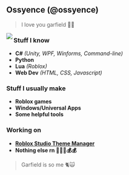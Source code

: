 ## Ossyence (@ossyence)

> I love you garfield 🤑🤤

<img src="https://images.weserv.nl/?url=https://github.com/Ossyence/Ossyence/assets/110287364/f9eccd28-5730-4f9c-a50a-512a66006660?v=4&h=300&w=300&fit=cover&mask=circle&maxage=7d" align="left">

### Stuff I know
* **C#** _(Unity, WPF, Winforms, Command-line)_
* **Python**
* **Lua** _(Roblox)_
* **Web Dev** _(HTML, CSS, Javascript)_

### Stuff I usually make
* **Roblox games**
* **Windows/Universal Apps**
* **Some helpful tools**

### Working on
- [**Roblox Studio Theme Manager**](https://github.com/Ossyence/Studio-Theme-Manager)
- **Nothing else rn 🤑🤑🤑💰💰**

> Garfield is so me 🐈🙀
